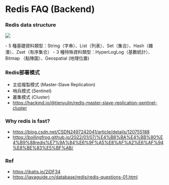 # Redis FAQ (Backend)


### Redis data structure
<p><img src ="https://github.com/yennanliu/CS_basics/blob/master/doc/pic/redis_data_structure.jpg"></p>
- 5 種基礎資料類型：String（字串）、List（列表）、Set（集合）、Hash（雜湊）、Zset（有序集合）
- 3 種特殊資料類型：HyperLogLog（基數統計）、Bitmap （點陣圖）、Geospatial (地理位置)


### Redis部署模式
- 主從複製模式 (Master-Slave Replication)
- 哨兵模式 (Sentinel)
- 叢集模式 (Cluster)
- https://hackmd.io/@tienyulin/redis-master-slave-replication-sentinel-cluster


### Why redis is fast?
- https://blog.csdn.net/CSDN2497242041/article/details/120755188
- https://boilingfrog.github.io/2022/01/07/%E4%B8%BA%E4%BB%80%E4%B9%88redis%E7%9A%84%E6%9F%A5%E8%AF%A2%E6%AF%94%E8%BE%83%E5%BF%AB/

### Ref
- https://ibatis.io/2iDF34
- https://javaguide.cn/database/redis/redis-questions-01.html

